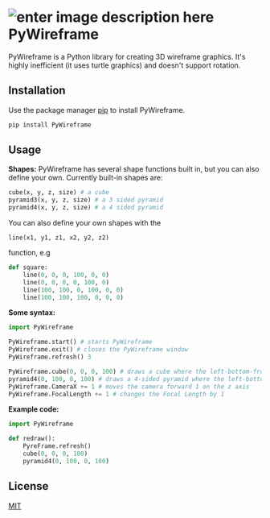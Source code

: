 ﻿ 
![enter image description here](https://lh3.googleusercontent.com/XQoxcWLR4Fi8OXt22lIu_TESMA3kzHFIWOjiNFOfJ5uqOzXTDPdyYKhBB800oZ8HxcHfeOCBjOxO=s50)  PyWireframe 
========================================

PyWireframe is a Python library for creating 3D wireframe graphics. It's highly inefficient (it uses turtle graphics) and doesn't support rotation.

## Installation

Use the package manager [pip](https://pip.pypa.io/en/stable/) to install PyWireframe.

```bash
pip install PyWireframe
```

## Usage


**Shapes:**
PyWireframe has several shape functions built in, but you can also define your own. Currently built-in shapes are:
```Python
cube(x, y, z, size) # a cube
pyramid3(x, y, z, size) # a 3 sided pyramid
pyramid4(x, y, z, size) # a 4 sided pyramid
```
You can also define your own shapes with the 

    line(x1, y1, z1, x2, y2, z2)
function, e.g

```python
def square:
	line(0, 0, 0, 100, 0, 0)
	line(0, 0, 0, 0, 100, 0)
	line(100, 100, 0, 100, 0, 0)
	line(100, 100, 100, 0, 0, 0)
```

**Some syntax:**
```python
import PyWireframe

PyWireframe.start() # starts PyWireframe
PyWireframe.exit() # closes the PyWireframe window
PyWireframe.refresh() 3

PyWireframe.cube(0, 0, 0, 100) # draws a cube where the left-bottom-front corner is at 0, 0, 0 and the size is 100
pyramid4(0, 100, 0, 100) # draws a 4-sided pyramid where the left-bottom-front corner is at 0, 0, 0 and the size is 100
PyWireframe.CameraX += 1 # moves the camera forward 1 on the z axis
PyWireframe.FocalLength += 1 # changes the Focal Length by 1
```

**Example code:**
```python
import PyWireframe

def redraw(): 
	PyreFrame.refresh() 
	cube(0, 0, 0, 100) 
	pyramid4(0, 100, 0, 100)
```

## License
[MIT](https://choosealicense.com/licenses/mit/)

